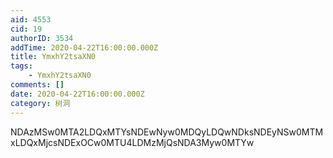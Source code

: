 ```yaml
---
aid: 4553
cid: 19
authorID: 3534
addTime: 2020-04-22T16:00:00.000Z
title: YmxhY2tsaXN0
tags:
    - YmxhY2tsaXN0
comments: []
date: 2020-04-22T16:00:00.000Z
category: 树洞
---
```


NDAzMSw0MTA2LDQxMTYsNDEwNyw0MDQyLDQwNDksNDEyNSw0MTMxLDQxMjcsNDExOCw0MTU4LDMzMjQsNDA3Myw0MTYw
